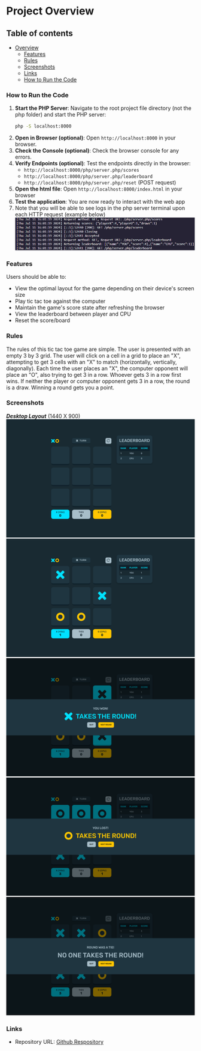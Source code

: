 # Project Overview

## Table of contents

-  [Overview](#overview)
   -  [Features](#features)
   -  [Rules](#rules)
   -  [Screenshots](#screenshots)
   -  [Links](#links)
   - [How to Run the Code](#how-to-run-the-code)


### How to Run the Code

1. **Start the PHP Server**: Navigate to the root project file directory (not the php folder) and start the PHP server:
    ```bash
    php -S localhost:8000
    ```
2. **Open in Browser (optional)**: Open `http://localhost:8000` in your browser.
3. **Check the Console (optional)**: Check the browser console for any errors.
4. **Verify Endpoints (optional)**: Test the endpoints directly in the browser:
    - `http://localhost:8000/php/server.php/scores`
    - `http://localhost:8000/php/server.php/leaderboard`
    - `http://localhost:8000/php/server.php/reset` (POST request)
5. **Open the html file**: Open `http://localhost:8000/index.html` in your browser
6. **Test the application**: You are now ready to interact with the web app
7. Note that you will be able to see logs in the php server terminal upon each HTTP request (example below)
![](./screenshots/php_log.png)

### Features

Users should be able to:

- View the optimal layout for the game depending on their device's screen size
- Play tic tac toe against the computer
- Maintain the game's score state after refreshing the browser
- View the leaderboard between player and CPU
- Reset the score/board

### Rules

The rules of this tic tac toe game are simple. The user is presented with an empty 3 by 3 grid. The user will click on a cell in a grid to place an "X", attempting to get 3 cells with an "X" to match (horizontally, vertically, diagonally). Each time the user places an "X", the computer opponent will place an "O", also trying to get 3 in a row. Whoever gets 3 in a row first wins. If neither the player or computer opponent gets 3 in a row, the round is a draw. Winning a round gets you a point.

### Screenshots

***Desktop Layout*** (1440 X 900)\
![](./screenshots/empty-board.png)
![](./screenshots/populated-board.png)
![](./screenshots/x-winner.png)
![](./screenshots/o-winner.png)
![](./screenshots/draw.png)

### Links

- Repository URL: [Github Respository](https://github.com/jordan-na/tictactoe_php)
